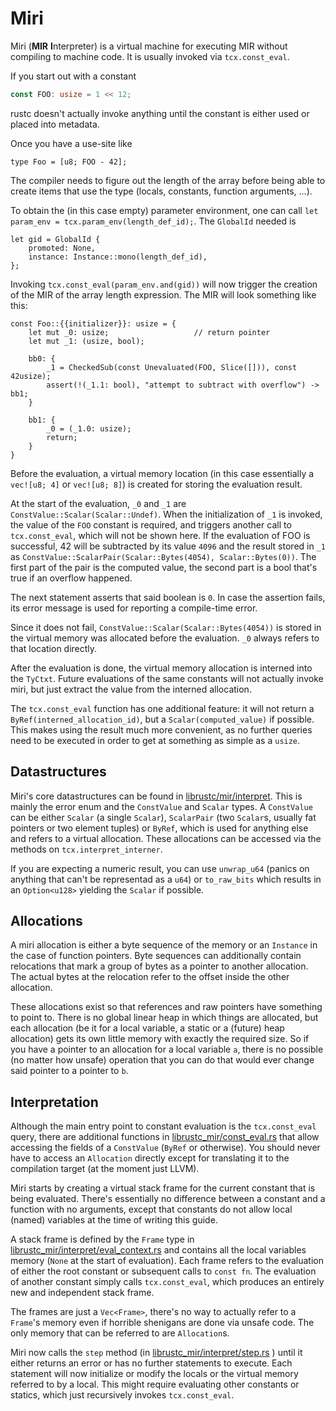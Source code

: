 # Miri

Miri (**MIR** **I**nterpreter) is a virtual machine for executing MIR without
compiling to machine code. It is usually invoked via `tcx.const_eval`.

If you start out with a constant

```rust
const FOO: usize = 1 << 12;
```

rustc doesn't actually invoke anything until the constant is either used or
placed into metadata.

Once you have a use-site like

```rust,ignore
type Foo = [u8; FOO - 42];
```

The compiler needs to figure out the length of the array before being able to
create items that use the type (locals, constants, function arguments, ...).

To obtain the (in this case empty) parameter environment, one can call
`let param_env = tcx.param_env(length_def_id);`. The `GlobalId` needed is

```rust,ignore
let gid = GlobalId {
    promoted: None,
    instance: Instance::mono(length_def_id),
};
```

Invoking `tcx.const_eval(param_env.and(gid))` will now trigger the creation of
the MIR of the array length expression. The MIR will look something like this:

```mir
const Foo::{{initializer}}: usize = {
    let mut _0: usize;                   // return pointer
    let mut _1: (usize, bool);

    bb0: {
        _1 = CheckedSub(const Unevaluated(FOO, Slice([])), const 42usize);
        assert(!(_1.1: bool), "attempt to subtract with overflow") -> bb1;
    }

    bb1: {
        _0 = (_1.0: usize);
        return;
    }
}
```

Before the evaluation, a virtual memory location (in this case essentially a
`vec![u8; 4]` or `vec![u8; 8]`) is created for storing the evaluation result.

At the start of the evaluation, `_0` and `_1` are
`ConstValue::Scalar(Scalar::Undef)`. When the initialization of `_1` is invoked, the
value of the `FOO` constant is required, and triggers another call to
`tcx.const_eval`, which will not be shown here. If the evaluation of FOO is
successful, 42 will be subtracted by its value `4096` and the result stored in
`_1` as `ConstValue::ScalarPair(Scalar::Bytes(4054), Scalar::Bytes(0))`. The first
part of the pair is the computed value, the second part is a bool that's true if
an overflow happened.

The next statement asserts that said boolean is `0`. In case the assertion
fails, its error message is used for reporting a compile-time error.

Since it does not fail, `ConstValue::Scalar(Scalar::Bytes(4054))` is stored in the
virtual memory was allocated before the evaluation. `_0` always refers to that
location directly.

After the evaluation is done, the virtual memory allocation is interned into the
`TyCtxt`. Future evaluations of the same constants will not actually invoke
miri, but just extract the value from the interned allocation.

The `tcx.const_eval` function has one additional feature: it will not return a
`ByRef(interned_allocation_id)`, but a `Scalar(computed_value)` if possible. This
makes using the result much more convenient, as no further queries need to be
executed in order to get at something as simple as a `usize`.

## Datastructures

Miri's core datastructures can be found in
[librustc/mir/interpret](https://github.com/rust-lang/rust/blob/master/src/librustc/mir/interpret).
This is mainly the error enum and the `ConstValue` and `Scalar` types. A `ConstValue` can
be either `Scalar` (a single `Scalar`), `ScalarPair` (two `Scalar`s, usually fat
pointers or two element tuples) or `ByRef`, which is used for anything else and
refers to a virtual allocation. These allocations can be accessed via the
methods on `tcx.interpret_interner`.

If you are expecting a numeric result, you can use `unwrap_u64` (panics on
anything that can't be representad as a `u64`) or `to_raw_bits` which results
in an `Option<u128>` yielding the `Scalar` if possible.

## Allocations

A miri allocation is either a byte sequence of the memory or an `Instance` in
the case of function pointers. Byte sequences can additionally contain
relocations that mark a group of bytes as a pointer to another allocation. The
actual bytes at the relocation refer to the offset inside the other allocation.

These allocations exist so that references and raw pointers have something to
point to. There is no global linear heap in which things are allocated, but each
allocation (be it for a local variable, a static or a (future) heap allocation)
gets its own little memory with exactly the required size. So if you have a
pointer to an allocation for a local variable `a`, there is no possible (no
matter how unsafe) operation that you can do that would ever change said pointer
to a pointer to `b`.

## Interpretation

Although the main entry point to constant evaluation is the `tcx.const_eval`
query, there are additional functions in
[librustc_mir/const_eval.rs](https://doc.rust-lang.org/nightly/nightly-rustc/rustc_mir/const_eval/index.html)
that allow accessing the fields of a `ConstValue` (`ByRef` or otherwise). You should
never have to access an `Allocation` directly except for translating it to the
compilation target (at the moment just LLVM).

Miri starts by creating a virtual stack frame for the current constant that is
being evaluated. There's essentially no difference between a constant and a
function with no arguments, except that constants do not allow local (named)
variables at the time of writing this guide.

A stack frame is defined by the `Frame` type in
[librustc_mir/interpret/eval_context.rs](https://github.com/rust-lang/rust/blob/master/src/librustc_mir/interpret/eval_context.rs)
and contains all the local
variables memory (`None` at the start of evaluation). Each frame refers to the
evaluation of either the root constant or subsequent calls to `const fn`. The
evaluation of another constant simply calls `tcx.const_eval`, which produces an
entirely new and independent stack frame.

The frames are just a `Vec<Frame>`, there's no way to actually refer to a
`Frame`'s memory even if horrible shenigans are done via unsafe code. The only
memory that can be referred to are `Allocation`s.

Miri now calls the `step` method (in
[librustc_mir/interpret/step.rs](https://github.com/rust-lang/rust/blob/master/src/librustc_mir/interpret/step.rs)
) until it either returns an error or has no further statements to execute. Each
statement will now initialize or modify the locals or the virtual memory
referred to by a local. This might require evaluating other constants or
statics, which just recursively invokes `tcx.const_eval`.
